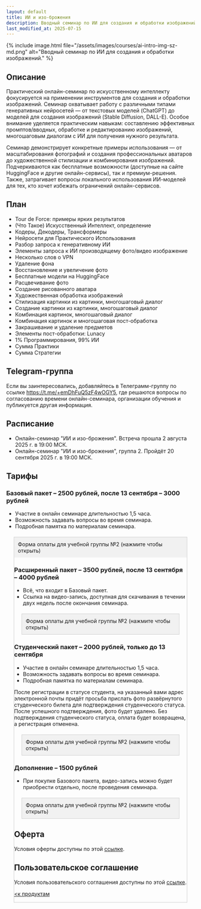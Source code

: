 ```yaml
---
layout: default
title: ИИ и изо-брожения
description: Вводный семинар по ИИ для создания и обработки изображений
last_modified_at: 2025-07-15
---
```


{% include image.html file="/assets/images/courses/ai-intro-img-sz-md.png" alt="Вводный семинар по ИИ для создания и обработки изображений." %}

## Описание

Практический онлайн-семинар по искусственному интеллекту фокусируется на применении инструментов для создания и обработки изображений. Семинар охватывает работу с различными типами генеративных нейросетей — от текстовых моделей (ChatGPT) до моделей для создания изображений (Stable Diffusion, DALL-E). Особое внимание уделяется практическим навыкам: составлению эффективных промптов/вводных, обработке и редактированию изображений, многошаговым диалогам с ИИ для получения нужного результата.

Семинар демонстрирует конкретные примеры использования — от масштабирования фотографий и создания профессиональных аватаров до художественной стилизации и комбинирования изображений. Подчеркиваются как бесплатные возможности (доступные на сайте HuggingFace и другие онлайн-сервисы), так и премиум-решения. Также, затрагивает вопросы локального использования ИИ-моделей для тех, кто хочет избежать ограничений онлайн-сервисов.

## План

- Tour de Force: примеры ярких результатов
- (Что Такое) Искусственный Интеллект, определение
- Кодеры, Декодеры, Трансформеры
- Нейросети для Практического Использования
- Разбор запроса к генеративному ИИ
- Элементы запроса к ИИ производящему фото/видео изображение
- Несколько слов о VPN
- Удаление фона
- Восстановление и увеличение фото 
- Бесплатные модели на HuggingFace
- Расцвечивание фото
- Создание рисованного аватара
- Художественная обработка изображений
- Стилизация картинки из картинки, многошаговый диалог
- Создание картинки из картинки, многошаговый диалог
- Комбинация картинок, многошаговый диалог
- Комбинация картинок и многошаговая пост-обработка
- Закрашивание и удаление предметов
- Элементы пост-обработки: Lunacy
- 1% Программирования, 99% ИИ
- Сумма Практики
- Сумма Стратегии

## Telegram-группа

Если вы заинтересовались, добавляйтесь в Телеграмм-группу по ссылке <a href="https://t.me/+emDhFuQ5zF4wOGY5" target="_blank">https://t.me/+emDhFuQ5zF4wOGY5</a>, где решаются вопросы по согласованию времени онлайн-семинара, организации обучения и публикуется другая информация.

## Расписание

- Онлайн-семинар "ИИ и изо-брожения". Встреча прошла 2 августа 2025 г. в 19:00 МСК.
- Онлайн-семинар "ИИ и изо-брожения", группа 2. Пройдёт 20 сентября 2025 г. в 19:00 МСК.


## Тарифы

### Базовый пакет – 2500 рублей, после 13 сентября – 3000 рублей

- Участие в онлайн семинаре длительностью 1,5 часа.
- Возможность задавать вопросы во время семинара.
- Подробная памятка по материалам семинара.
<!-- открывашка -->
<style>
    .toggle-container {
        margin: 20px;
        border: 1px solid #ccc;
    }
    .toggle-header {
        background-color: #f1f1f1;
        padding: 10px;
        cursor: pointer;
        user-select: none;
    }
    .toggle-content {
        display: none;
        padding: 15px;
    }
    .toggle-content.active {
        display: block;
    }
</style>
<script>
    function toggleContent(header) {
        const content = header.nextElementSibling;
        content.classList.toggle('active');
    }
</script>

<!-- платёжная форма -->
<div class="toggle-container">
    <div class="toggle-header" onclick="toggleContent(this)">Форма оплаты для учебной группы №2 (нажмите чтобы открыть)</div>
    <div class="toggle-content">
        <!-- <link rel="stylesheet" href="https://yookassa.ru/integration/simplepay/css/yookassa_construct_form.css?v=1.25.0">
        <form target="_blank" class="yoomoney-payment-form" action="https://yookassa.ru/integration/simplepay/payment" method="post" accept-charset="utf-8" >
            <div class="ym-products">
            <div class="ym-block-title ym-products-title">Товары</div>
            <div class="ym-product">
                    <div class="ym-product-line">
                        <span class="ym-product-description"><span class="ym-product-count">1×</span>ИИ и изо-брожения, группа №1, базовый пакет (ранняя регистрация)</span>
                        <span class="ym-product-price" data-price="3000" data-id="308" data-count="1">3&nbsp;000,00&nbsp;₽</span>
                    </div>
                <input disabled="" type="hidden" name="text" value="ИИ и изо-брожения, группа №1, базовый пакет: онлайн-семинар и шпаргалка"><input disabled="" type="hidden" name="price" value="3000"><input disabled="" type="hidden" name="quantity" value="1"><input disabled="" type="hidden" name="paymentSubjectType" value="service"><input disabled="" type="hidden" name="paymentMethodType" value="full_prepayment"><input disabled="" type="hidden" name="tax" value="1"></div></div>
            <input value="" type="hidden" name="ym_merchant_receipt">
            <div class="ym-customer-info">
                <div class="ym-block-title">О покупателе</div>
                <div>Введите email для отправки чека и получения ссылки на трансляцию</div>
                <input name="cps_email" class="ym-input" placeholder="Email" type="email" value="" required>
                <div>Совершая оплату вы соглашаетесь с условиями <a href="../user-agreement-courses/" target="_blank">оферты</a></div>
            </div>
            <div class="ym-hidden-inputs">
            </div>
            <input name="customerNumber" type="hidden" value="ИИ и изо-брожения, группа №1, базовый пакет: онлайн-семинар и шпаргалка">
            <div class="ym-payment-btn-block ym-before-line ym-align-space-between">
                <div class="ym-input-icon-rub ym-display-none">
                    <input name="sum" placeholder="0.00" class="ym-input ym-sum-input ym-required-input" type="number" step="any" value="6000">
                </div>
                <button data-text="Оплатить" class="ym-btn-pay ym-result-price"><span class="ym-text-crop">Оплатить</span> <span class="ym-price-output">3&nbsp;000,00&nbsp;₽</span></button><img src="https://yookassa.ru/integration/simplepay/img/iokassa-gray.svg?v=1.25.0" class="ym-logo" width="114" height="27" alt="ЮKassa">
            </div>
            <input name="shopId" type="hidden" value="1125110">
        </form> -->
        <!-- Группа 2, ранняя -->
        <link rel="stylesheet" href="https://yookassa.ru/integration/simplepay/css/yookassa_construct_form.css?v=1.26.0">
        <form target="_blank" class="yoomoney-payment-form" action="https://yookassa.ru/integration/simplepay/payment" method="post" accept-charset="utf-8" >
            <div class="ym-products">
            <div class="ym-block-title ym-products-title">Товары</div>
            <div class="ym-product">
                <div class="ym-product-line">
                    <span class="ym-product-description">
                    <span class="ym-product-count">1×</span>ИИ и изо-брожения, группа №2, базовый пакет (ранняя регистрация)</span>
                    <span class="ym-product-price" data-price="2500" data-id="793" data-count="1">2&nbsp;500,00&nbsp;₽</span>
                </div>
                <input disabled="" type="hidden" name="text" value="ИИ и изо-брожения, группа №2, базовый пакет (ранняя регистрация)">
                <input disabled="" type="hidden" name="price" value="2500">
                <input disabled="" type="hidden" name="quantity" value="1">
                <input disabled="" type="hidden" name="paymentSubjectType" value="service">
                <input disabled="" type="hidden" name="paymentMethodType" value="full_prepayment">
                <input disabled="" type="hidden" name="tax" value="1"></div></div>
            <input value="" type="hidden" name="ym_merchant_receipt">
            <div class="ym-customer-info">
                <div class="ym-block-title">О покупателе</div>
                <div>Введите email для отправки чека и получения ссылки на трансляцию</div>
                <input name="cps_email" class="ym-input" placeholder="Email" type="email" value="" required>
                <div>Совершая оплату вы соглашаетесь с условиями <a href="../user-agreement-courses/" target="_blank">оферты</a></div>
            </div>
            <div class="ym-hidden-inputs">
            </div>
            <input name="customerNumber" type="hidden" value="ИИ и изо-брожения, группа №2, базовый пакет (ранняя регистрация)">
            <div class="ym-payment-btn-block ym-before-line ym-align-space-between">
                <div class="ym-input-icon-rub ym-display-none">
                    <input name="sum" placeholder="0.00" class="ym-input ym-sum-input ym-required-input" type="number" step="any" value="6250000">
                </div>
                <button data-text="Оплатить" class="ym-btn-pay ym-result-price">
                    <span class="ym-text-crop">Оплатить</span> <span class="ym-price-output">2&nbsp;500,00&nbsp;₽</span>
                </button>
                <img src="https://yookassa.ru/integration/simplepay/img/iokassa-gray.svg?v=1.26.0" class="ym-logo" width="114" height="27" alt="ЮKassa">
            </div>
            <input name="shopId" type="hidden" value="1125110">
        </form>        
        <!-- Группа 2 -->
        <!-- <link rel="stylesheet" href="https://yookassa.ru/integration/simplepay/css/yookassa_construct_form.css?v=1.26.0">
        <form target="_blank" class="yoomoney-payment-form" action="https://yookassa.ru/integration/simplepay/payment" method="post" accept-charset="utf-8" >
            <div class="ym-products">
            <div class="ym-block-title ym-products-title">Товары</div>
            <div class="ym-product">
                    <div class="ym-product-line">
                        <span class="ym-product-description">
                        <span class="ym-product-count">1×</span>ИИ и изо-брожения, группа №2, базовый пакет</span>
                        <span class="ym-product-price" data-price="3000" data-id="383" data-count="1">3&nbsp;000,00&nbsp;₽</span>
                    </div>
                    <input disabled="" type="hidden" name="text" value="ИИ и изо-брожения, группа №2, базовый пакет">
                    <input disabled="" type="hidden" name="price" value="3000">
                    <input disabled="" type="hidden" name="quantity" value="1">
                    <input disabled="" type="hidden" name="paymentSubjectType" value="service">
                    <input disabled="" type="hidden" name="paymentMethodType" value="full_prepayment">
                    <input disabled="" type="hidden" name="tax" value="1"></div></div>
            <input value="" type="hidden" name="ym_merchant_receipt">
            <div class="ym-customer-info">
                <div class="ym-block-title">О покупателе</div>
                <div>Введите email для отправки чека и получения ссылки на трансляцию</div>
                <input name="cps_email" class="ym-input" placeholder="Email" type="email" value="" required>
                <div>Совершая оплату вы соглашаетесь с условиями <a href="../user-agreement-courses/" target="_blank">оферты</a></div>
            </div>
            <div class="ym-hidden-inputs">
            </div>
            <input name="customerNumber" type="hidden" value="ИИ и изо-брожения, группа №2, базовый пакет">
            <div class="ym-payment-btn-block ym-before-line ym-align-space-between">
                <div class="ym-input-icon-rub ym-display-none">
                    <input name="sum" placeholder="0.00" class="ym-input ym-sum-input ym-required-input" type="number" step="any" value="2500">
                </div>
                <button data-text="Оплатить" class="ym-btn-pay ym-result-price">
                    <span class="ym-text-crop">Оплатить</span> <span class="ym-price-output">3&nbsp;000,00&nbsp;₽</span>
                </button>
                <img src="https://yookassa.ru/integration/simplepay/img/iokassa-gray.svg?v=1.26.0" class="ym-logo" width="114" height="27" alt="ЮKassa">
            </div>
            <input name="shopId" type="hidden" value="1125110">
        </form> -->

    </div>
</div>

### Расширенный пакет – 3500 рублей, после 13 сентября – 4000 рублей

- Всё, что входит в Базовый пакет.
- Ссылка на видео-запись, доступная для скачивания в течении двух недель после окончания семинара.

<!-- платёжная форма -->
<div class="toggle-container">
    <div class="toggle-header" onclick="toggleContent(this)">Форма оплаты для учебной группы №2 (нажмите чтобы открыть)</div>
    <div class="toggle-content">
        <!-- Группа 1 -->
        <!-- <link rel="stylesheet" href="https://yookassa.ru/integration/simplepay/css/yookassa_construct_form.css?v=1.25.0">
        <form target="_blank" class="yoomoney-payment-form" action="https://yookassa.ru/integration/simplepay/payment" method="post" accept-charset="utf-8" >
            <div class="ym-products">
            <div class="ym-block-title ym-products-title">Товары</div>
            <div class="ym-product">
                    <div class="ym-product-line">
                        <span class="ym-product-description"><span class="ym-product-count">1×</span>ИИ и изо-брожения, группа №1, расширенный пакет: онлайн-семинар, шпаргалка и видеозапись семинара</span>
                        <span class="ym-product-price" data-price="4000" data-id="249" data-count="1">4&nbsp;000,00&nbsp;₽</span>
                    </div>
                <input disabled="" type="hidden" name="text" value="ИИ и изо-брожения, группа №1, расширенный пакет: онлайн-семинар, шпаргалка и видеозапись семинара"><input disabled="" type="hidden" name="price" value="4000"><input disabled="" type="hidden" name="quantity" value="1"><input disabled="" type="hidden" name="paymentSubjectType" value="service"><input disabled="" type="hidden" name="paymentMethodType" value="full_prepayment"><input disabled="" type="hidden" name="tax" value="1"></div></div>
            <input value="" type="hidden" name="ym_merchant_receipt">
            <div class="ym-customer-info">
                <div class="ym-block-title">О покупателе</div>
                <div>Введите email для отправки чека и получения ссылки на трансляцию</div>
                <input name="cps_email" class="ym-input" placeholder="Email" type="email" value="" required>
                <div>Совершая оплату вы соглашаетесь с условиями <a href="../user-agreement-courses/" target="_blank">оферты</a></div>
            </div>
            <div class="ym-hidden-inputs">
            </div>
            <input name="customerNumber" type="hidden" value="ИИ и изо-брожения, группа №1, расширенный пакет: онлайн-семинар, шпаргалка и видеозапись семинара">
            <div class="ym-payment-btn-block ym-before-line ym-align-space-between">
                <div class="ym-input-icon-rub ym-display-none">
                    <input name="sum" placeholder="0.00" class="ym-input ym-sum-input ym-required-input" type="number" step="any" value="8000">
                </div>
                <button data-text="Оплатить" class="ym-btn-pay ym-result-price"><span class="ym-text-crop">Оплатить</span> <span class="ym-price-output">4&nbsp;000,00&nbsp;₽</span></button><img src="https://yookassa.ru/integration/simplepay/img/iokassa-gray.svg?v=1.25.0" class="ym-logo" width="114" height="27" alt="ЮKassa">
            </div>
            <input name="shopId" type="hidden" value="1125110">
        </form> -->
        <!-- Группа 2, ранняя -->
        <link rel="stylesheet" href="https://yookassa.ru/integration/simplepay/css/yookassa_construct_form.css?v=1.26.0">
        <form target="_blank" class="yoomoney-payment-form" action="https://yookassa.ru/integration/simplepay/payment" method="post" accept-charset="utf-8" >
            <div class="ym-products">
            <div class="ym-block-title ym-products-title">Товары</div>
            <div class="ym-product">
                    <div class="ym-product-line">
                        <span class="ym-product-description">
                        <span class="ym-product-count">1×</span>ИИ и изо-брожения, группа №2, расширенный пакет (ранняя регистрация)</span>
                        <span class="ym-product-price" data-price="3500" data-id="127" data-count="1">3&nbsp;500,00&nbsp;₽</span>
                    </div>
                    <input disabled="" type="hidden" name="text" value="ИИ и изо-брожения, группа №2, расширенный пакет (ранняя регистрация)">
                    <input disabled="" type="hidden" name="price" value="3500">
                    <input disabled="" type="hidden" name="quantity" value="1">
                    <input disabled="" type="hidden" name="paymentSubjectType" value="service">
                    <input disabled="" type="hidden" name="paymentMethodType" value="full_prepayment">
                    <input disabled="" type="hidden" name="tax" value="1"></div></div>
            <input value="" type="hidden" name="ym_merchant_receipt">
            <div class="ym-customer-info">
                <div class="ym-block-title">О покупателе</div>
                <div>Введите email для отправки чека и получения ссылки на трансляцию</div>
                <input name="cps_email" class="ym-input" placeholder="Email" type="email" value="" required>
                <div>Совершая оплату вы соглашаетесь с условиями <a href="../user-agreement-courses/" target="_blank">оферты</a></div>
            </div>
            <div class="ym-hidden-inputs">
            </div>
            <input name="customerNumber" type="hidden" value="ИИ и изо-брожения, группа №2, расширенный пакет (ранняя регистрация)">
            <div class="ym-payment-btn-block ym-before-line ym-align-space-between">
                <div class="ym-input-icon-rub ym-display-none">
                    <input name="sum" placeholder="0.00" class="ym-input ym-sum-input ym-required-input" type="number" step="any" value="3000">
                </div>
                <button data-text="Оплатить" class="ym-btn-pay ym-result-price">
                    <span class="ym-text-crop">Оплатить</span> <span class="ym-price-output">3&nbsp;500,00&nbsp;₽</span>
                </button>
                <img src="https://yookassa.ru/integration/simplepay/img/iokassa-gray.svg?v=1.26.0" class="ym-logo" width="114" height="27" alt="ЮKassa">
            </div>
            <input name="shopId" type="hidden" value="1125110">
        </form>        
        <!-- Группа 2 -->
        <!-- <link rel="stylesheet" href="https://yookassa.ru/integration/simplepay/css/yookassa_construct_form.css?v=1.26.0">
        <form target="_blank" class="yoomoney-payment-form" action="https://yookassa.ru/integration/simplepay/payment" method="post" accept-charset="utf-8" >
            <div class="ym-products">
            <div class="ym-block-title ym-products-title">Товары</div>
            <div class="ym-product">
                    <div class="ym-product-line">
                        <span class="ym-product-description">
                        <span class="ym-product-count">1×</span>ИИ и изо-брожения, группа №2, расширенный пакет</span>
                        <span class="ym-product-price" data-price="4000" data-id="526" data-count="1">4&nbsp;000,00&nbsp;₽</span>
                    </div>
                    <input disabled="" type="hidden" name="text" value="ИИ и изо-брожения, группа №2, расширенный пакет">
                    <input disabled="" type="hidden" name="price" value="4000">
                    <input disabled="" type="hidden" name="quantity" value="1">
                    <input disabled="" type="hidden" name="paymentSubjectType" value="service">
                    <input disabled="" type="hidden" name="paymentMethodType" value="full_prepayment">
                    <input disabled="" type="hidden" name="tax" value="1"></div></div>
            <input value="" type="hidden" name="ym_merchant_receipt">
            <div class="ym-customer-info">
                <div class="ym-block-title">О покупателе</div>
                <div>Введите email для отправки чека и получения ссылки на трансляцию</div>
                <input name="cps_email" class="ym-input" placeholder="Email" type="email" value="" required>
                <div>Совершая оплату вы соглашаетесь с условиями <a href="../user-agreement-courses/" target="_blank">оферты</a></div>
            </div>
            <div class="ym-hidden-inputs">
            </div>
            <input name="customerNumber" type="hidden" value="ИИ и изо-брожения, группа №2, расширенный пакет">
            <div class="ym-payment-btn-block ym-before-line ym-align-space-between">
                <div class="ym-input-icon-rub ym-display-none">
                    <input name="sum" placeholder="0.00" class="ym-input ym-sum-input ym-required-input" type="number" step="any" value="4000">
                </div>
                <button data-text="Оплатить" class="ym-btn-pay ym-result-price">
                    <span class="ym-text-crop">Оплатить</span> <span class="ym-price-output">4&nbsp;000,00&nbsp;₽</span>
                </button>
                <img src="https://yookassa.ru/integration/simplepay/img/iokassa-gray.svg?v=1.26.0" class="ym-logo" width="114" height="27" alt="ЮKassa">
            </div>
            <input name="shopId" type="hidden" value="1125110">
        </form> -->
    </div>
</div>

### Студенческий пакет – 2000 рублей, только до 13 сентября

- Участие в онлайн семинаре длительностью 1,5 часа.
- Возможность задавать вопросы во время семинара.
- Подробная памятка по материалам семинара.

После регистрации в статусе студента, на указанный вами адрес электронной почты придёт просьба прислать фото развёрнутого студенческого билета для подтверждения студенческого статуса. После успешного подтверждения, фото будет удалено. Без подтверждения студенческого статуса, оплата будет возвращена, а регистрация отменена.

<!-- платёжная форма -->
<div class="toggle-container">
    <div class="toggle-header" onclick="toggleContent(this)">Форма оплаты для учебной группы №2 (нажмите чтобы открыть)</div>
    <div class="toggle-content">
        <!-- Группа 2, студенческий -->
        <link rel="stylesheet" href="https://yookassa.ru/integration/simplepay/css/yookassa_construct_form.css?v=1.26.0">
        <form target="_blank" class="yoomoney-payment-form" action="https://yookassa.ru/integration/simplepay/payment" method="post" accept-charset="utf-8" >
            <div class="ym-products">
            <div class="ym-block-title ym-products-title">Товары</div>
            <div class="ym-product">
                    <div class="ym-product-line">
                        <span class="ym-product-description">
                        <span class="ym-product-count">1×</span>ИИ и изо-брожения, группа №2, студенческий пакет</span>
                        <span class="ym-product-price" data-price="2000" data-id="396" data-count="1">2&nbsp;000,00&nbsp;₽</span>
                    </div>
                    <input disabled="" type="hidden" name="text" value="ИИ и изо-брожения, группа №2, студенческий пакет">
                    <input disabled="" type="hidden" name="price" value="2000">
                    <input disabled="" type="hidden" name="quantity" value="1">
                    <input disabled="" type="hidden" name="paymentSubjectType" value="service">
                    <input disabled="" type="hidden" name="paymentMethodType" value="full_prepayment">
                    <input disabled="" type="hidden" name="tax" value="1"></div></div>
            <input value="" type="hidden" name="ym_merchant_receipt">
            <div class="ym-customer-info">
                <div class="ym-block-title">О покупателе</div>
                <div>Введите email для отправки чека и получения ссылки на трансляцию</div>
                <input name="cps_email" class="ym-input" placeholder="Email" type="email" value="" required>
                <div>Совершая оплату вы соглашаетесь с условиями <a href="../user-agreement-courses/" target="_blank">оферты</a></div>
            </div>
            <div class="ym-hidden-inputs">
            </div>
            <input name="customerNumber" type="hidden" value="ИИ и изо-брожения, группа №2, студенческий пакет">
            <div class="ym-payment-btn-block ym-before-line ym-align-space-between">
                <div class="ym-input-icon-rub ym-display-none">
                    <input name="sum" placeholder="0.00" class="ym-input ym-sum-input ym-required-input" type="number" step="any" value="2000">
                </div>
                <button data-text="Оплатить" class="ym-btn-pay ym-result-price">
                    <span class="ym-text-crop">Оплатить</span> <span class="ym-price-output">2&nbsp;000,00&nbsp;₽</span>
                </button>
                <img src="https://yookassa.ru/integration/simplepay/img/iokassa-gray.svg?v=1.26.0" class="ym-logo" width="114" height="27" alt="ЮKassa">
            </div>
            <input name="shopId" type="hidden" value="1125110">
        </form>
    </div>
</div>



### Дополнение – 1500 рублей

- При покупке Базового пакета, видео-запись можно будет приобрести отдельно, после проведения семинара.

<!-- платёжная форма -->
<div class="toggle-container">
    <div class="toggle-header" onclick="toggleContent(this)">Форма оплаты для учебной группы №2 (нажмите чтобы открыть)</div>
    <div class="toggle-content">
        <!-- Группа 1,2 студенческий -->
        <!-- <link rel="stylesheet" href="https://yookassa.ru/integration/simplepay/css/yookassa_construct_form.css?v=1.26.0">
        <form target="_blank" class="yoomoney-payment-form" action="https://yookassa.ru/integration/simplepay/payment" method="post" accept-charset="utf-8" >
            <div class="ym-products">
            <div class="ym-block-title ym-products-title">Товары</div>
            <div class="ym-product">
                    <div class="ym-product-line">
                        <span class="ym-product-description"><span class="ym-product-count">1×</span>ИИ и изо-брожения, группа №2, дополнение: видеозапись онлайн-семинара</span>
                        <span class="ym-product-price" data-price="1500" data-id="501" data-count="1">1&nbsp;500,00&nbsp;₽</span>
                    </div>
                <input disabled="" type="hidden" name="text" value="ИИ и изо-брожения, группа №2, дополнение: видеозапись онлайн-семинара"><input disabled="" type="hidden" name="price" value="1500"><input disabled="" type="hidden" name="quantity" value="1"><input disabled="" type="hidden" name="paymentSubjectType" value="service"><input disabled="" type="hidden" name="paymentMethodType" value="full_prepayment"><input disabled="" type="hidden" name="tax" value="1"></div></div>
            <input value="" type="hidden" name="ym_merchant_receipt">
            <div class="ym-customer-info">
                <div class="ym-block-title">О покупателе</div>
                <div>Введите email для отправки чека и получения ссылки на трансляцию</div>
                <input name="cps_email" class="ym-input" placeholder="Email" type="email" value="" required>
                <div>Совершая оплату вы соглашаетесь с условиями <a href="../user-agreement-courses/" target="_blank">оферты</a></div>
            </div>
            <div class="ym-hidden-inputs">
            </div>
            <input name="customerNumber" type="hidden" value="ИИ и изо-брожения, группа №2, дополнение: видеозапись онлайн-семинара">
            <div class="ym-payment-btn-block ym-before-line ym-align-space-between">
                <div class="ym-input-icon-rub ym-display-none">
                    <input name="sum" placeholder="0.00" class="ym-input ym-sum-input ym-required-input" type="number" step="any" value="1500">
                </div>
                <button data-text="Оплатить" class="ym-btn-pay ym-result-price"><span class="ym-text-crop">Оплатить</span> <span class="ym-price-output">1&nbsp;500,00&nbsp;₽</span></button><img src="https://yookassa.ru/integration/simplepay/img/iokassa-gray.svg?v=1.25.0" class="ym-logo" width="114" height="27" alt="ЮKassa">
            </div>
            <input name="shopId" type="hidden" value="1125110">
        </form> -->
    </div>
</div>


<!-- Группа 1 школьная -->
<!-- <div class="toggle-container">
    <div class="toggle-header" onclick="toggleContent(this)">Форма оплаты для учебной группы №1 для школьников (нажмите чтобы открыть)</div>
    <div class="toggle-content">
        <link rel="stylesheet" href="https://yookassa.ru/integration/simplepay/css/yookassa_construct_form.css?v=1.26.0">
        <form target="_blank" class="yoomoney-payment-form" action="https://yookassa.ru/integration/simplepay/payment" method="post" accept-charset="utf-8" >
            <div class="ym-products">
            <div class="ym-block-title ym-products-title">Товары</div>
            <div class="ym-product">
                    <div class="ym-product-line">
                        <span class="ym-product-description">
                        <span class="ym-product-count">1×</span>ИИ и изо-брожения для школьников, группа №1 </span>
                        <span class="ym-product-price" data-price="1000" data-id="76" data-count="1">1&nbsp;000,00&nbsp;₽</span>
                    </div>
                <input disabled="" type="hidden" name="text" value="ИИ и изо-брожения для школьников, группа №1 ">
                <input disabled="" type="hidden" name="price" value="1000">
                <input disabled="" type="hidden" name="quantity" value="1">
                <input disabled="" type="hidden" name="paymentSubjectType" value="service">
                <input disabled="" type="hidden" name="paymentMethodType" value="full_prepayment">
                <input disabled="" type="hidden" name="tax" value="1"></div></div>
            <input value="" type="hidden" name="ym_merchant_receipt">
            <div class="ym-customer-info">
                <div class="ym-block-title">О покупателе</div>
                <div>Введите email для отправки чека и получения ссылки на трансляцию</div>
                <input name="cps_email" class="ym-input" placeholder="Email" type="email" value="" required>
                <div>Совершая оплату вы соглашаетесь с условиями <a href="../user-agreement-courses/" target="_blank">оферты</a></div>
            </div>
            <div class="ym-hidden-inputs">
            </div>
            <input name="customerNumber" type="hidden" value="ИИ и изо-брожения для школьников, группа №1 ">
            <div class="ym-payment-btn-block ym-before-line ym-align-space-between">
                <div class="ym-input-icon-rub ym-display-none">
                    <input name="sum" placeholder="0.00" class="ym-input ym-sum-input ym-required-input" type="number" step="any" value="1000">
                </div>
                <button data-text="Оплатить" class="ym-btn-pay ym-result-price">
                    <span class="ym-text-crop">Оплатить</span> <span class="ym-price-output">1&nbsp;000,00&nbsp;₽</span>
                </button>
                <img src="https://yookassa.ru/integration/simplepay/img/iokassa-gray.svg?v=1.26.0" class="ym-logo" width="114" height="27" alt="ЮKassa">
            </div>
            <input name="shopId" type="hidden" value="1125110">
        </form>
    </div>
</div> -->

<script src="https://yookassa.ru/integration/simplepay/js/yookassa_construct_form.js?v=1.26.0"></script>

## Оферта

Условия оферты доступны по этой [ссылке](/offer-courses/).

## Пользовательское соглашение

Условия пользовательского соглашения доступны по этой [ссылке](/user-agreement-courses/).

[<к продуктам](/products/)

